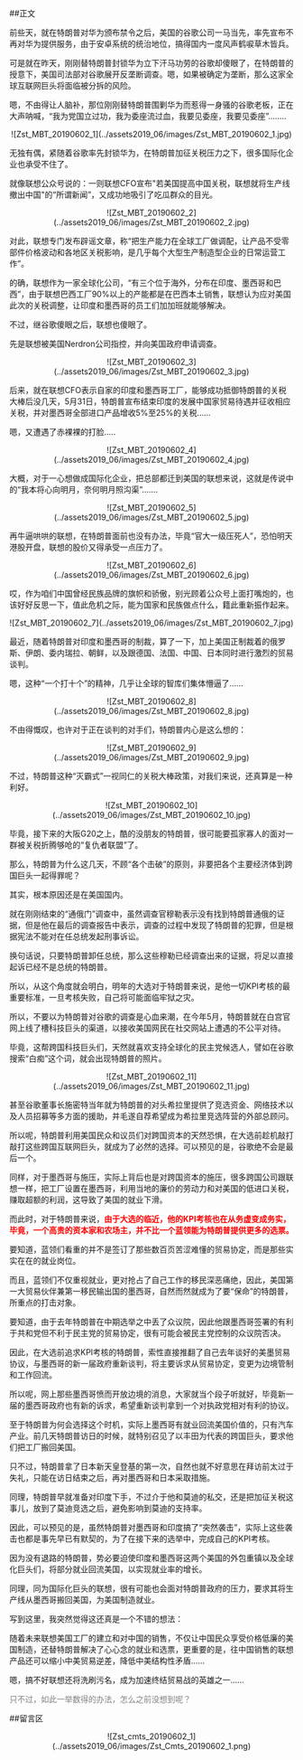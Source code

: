 ##正文

前些天，就在特朗普对华为颁布禁令之后，美国的谷歌公司一马当先，率先宣布不再对华为提供服务，由于安卓系统的统治地位，搞得国内一度风声鹤唳草木皆兵。

可是就在昨天，刚刚替特朗普封锁华为立下汗马功劳的谷歌却傻眼了，在特朗普的授意下，美国司法部对谷歌展开反垄断调查。嗯，如果被确定为垄断，那么这家全球互联网巨头将面临被分拆的风险。

嗯，不由得让人脑补，那位刚刚替特朗普围剿华为而惹得一身骚的谷歌老板，正在大声呐喊，“我为党国立过功，我为委座流过血，我要见委座，我要见委座”........


 <div align="center">![Zst_MBT_20190602_1](../assets2019_06/images/Zst_MBT_20190602_1.jpg)</div>

无独有偶，紧随着谷歌率先封锁华为，在特朗普加征关税压力之下，很多国际化企业也承受不住了。

就像联想公众号说的：一则联想CFO宣布"若美国提高中国关税，联想就将生产线撤出中国"的“所谓新闻”，又成功地吸引了吃瓜群众的目光。

 <div align="center">![Zst_MBT_20190602_2](../assets2019_06/images/Zst_MBT_20190602_2.jpg)</div>

对此，联想专门发布辟谣文章，称“把生产能力在全球工厂做调配，让产品不受零部件价格波动和各地区关税影响，是几乎每个大型生产制造型企业的日常运营工作”。

的确，联想作为一家全球化公司，“有三个位于海外，分布在印度、墨西哥和巴西”，由于联想巴西工厂90%以上的产能都是在巴西本土销售，联想认为应对美国此次的关税调整，让印度和墨西哥的员工们加加班就能够解决。

不过，继谷歌傻眼之后，联想也傻眼了。

先是联想被美国Nerdron公司指控，并向美国政府申请调查。

 <div align="center">![Zst_MBT_20190602_3](../assets2019_06/images/Zst_MBT_20190602_3.jpg)</div>

后来，就在联想CFO表示自家的印度和墨西哥工厂，能够成功抵御特朗普的关税大棒后没几天，5月31日，特朗普宣布结束印度的发展中国家贸易待遇并征收相应关税，并对墨西哥全部进口产品增收5%至25%的关税......

嗯，又遭遇了赤裸裸的打脸.....

 <div align="center">![Zst_MBT_20190602_4](../assets2019_06/images/Zst_MBT_20190602_4.jpg)</div>

大概，对于一心想做成国际化企业，把总部都迁到美国的联想来说，这就是传说中的“我本将心向明月，奈何明月照沟渠”.......

 <div align="center">![Zst_MBT_20190602_5](../assets2019_06/images/Zst_MBT_20190602_5.jpg)</div>

再牛逼哄哄的联想，在特朗普面前也没有办法，毕竟“官大一级压死人”，恐怕明天港股开盘，联想的股价又得承受一点压力了。

 <div align="center">![Zst_MBT_20190602_6](../assets2019_06/images/Zst_MBT_20190602_6.jpg)</div>

哎，作为咱们中国曾经民族品牌的旗帜和骄傲，别光顾着公众号上面打嘴炮的，也该好好反思一下，值此危机之际，能为国家和民族做点什么，籍此重新振作起来。

 <div align="center">![Zst_MBT_20190602_7](../assets2019_06/images/Zst_MBT_20190602_7.jpg)</div>

最近，随着特朗普对印度和墨西哥的制裁，算了一下，加上美国正制裁着的俄罗斯、伊朗、委内瑞拉、朝鲜，以及跟德国、法国、中国、日本同时进行激烈的贸易谈判。

嗯，这种“一个打十个”的精神，几乎让全球的智库们集体懵逼了......

 <div align="center">![Zst_MBT_20190602_8](../assets2019_06/images/Zst_MBT_20190602_8.jpg)</div>

不由得慨叹，也许对于正在谈判的对手们，特朗普内心是这么想的：

 <div align="center">![Zst_MBT_20190602_9](../assets2019_06/images/Zst_MBT_20190602_9.jpg)</div>

不过，特朗普这种“灭霸式”一视同仁的关税大棒政策，对我们来说，还真算是一种利好。

 <div align="center">![Zst_MBT_20190602_10](../assets2019_06/images/Zst_MBT_20190602_10.jpg)</div>

毕竟，接下来的大阪G20之上，酷的没朋友的特朗普，很可能要孤家寡人的面对一群被关税折腾够呛的“复仇者联盟”了。

那么，特朗普为什么这几天，不顾“各个击破”的原则，非要把各个主要经济体到跨国巨头一起得罪呢？

其实，根本原因还是在美国国内。

就在刚刚结束的“通俄门”调查中，虽然调查官穆勒表示没有找到特朗普通俄的证据，但是他在最后的调查报告中表示，调查的过程中发现了特朗普的犯罪，但是根据宪法不能对在任总统发起刑事诉讼。

换句话说，只要特朗普卸任总统，那么这些穆勒已经调查出来的证据，将足以直接起诉已经不是总统的特朗普。

所以，从这个角度就会明白，明年的大选对于特朗普来说，是他一切KPI考核的最重要标准，一旦考核失败，自己将可能面临牢狱之灾。

所以，不要以为特朗普对谷歌的调查是心血来潮，在今年5月，特朗普就在白宫官网上线了槽科技巨头的渠道，以接收美国网民在社交网站上遭遇的不公平对待。

毕竟，这帮跨国科技巨头们，天然就喜欢支持全球化的民主党候选人，譬如在谷歌搜索“白痴”这个词，就会出现特朗普的照片。

 <div align="center">![Zst_MBT_20190602_11](../assets2019_06/images/Zst_MBT_20190602_11.jpg)</div>

甚至谷歌董事长施密特当年就为特朗普的对头希拉里提供了竞选资金、网络技术以及人员招募等多方面的援助，并毛遂自荐希望成为希拉里竞选阵营的外部总顾问。

所以呢，特朗普利用美国民众和议员们对跨国资本的天然恐惧，在大选前趁机敲打敲打这些跨国互联网巨头，就成为了必然的选择。可以预见的是，谷歌绝不会是最后一个。

同样，对于墨西哥与施压，实际上背后也是对跨国资本的施压，很多跨国公司跟联想一样，把工厂设置在墨西哥，利用当地的廉价的劳动力和对美国的低进口关税，赚取超额的利润，这导致了美国的就业下滑。

而此时，对于特朗普来说，<font color="red">**由于大选的临近，他的KPI考核也在从务虚变成务实，毕竟，一个高贵的资本家和农场主，并不比一个蓝领能为特朗普提供更多的选票。**</font>

要知道，蓝领们看重的并不是签订了那些数百页苦涩难懂的贸易协定，而是那些实实在在的就业岗位。

而且，蓝领们不仅重视就业，更对抢占了自己工作的移民深恶痛绝，因此，美国第一大贸易伙伴兼第一移民输出国的墨西哥，自然而然就成为了要“保命”的特朗普，所重点的打击对象。

要知道，由于去年特朗普在中期选举之中丢了众议院，因此他跟墨西哥签署的有利于共和党但不利于民主党的贸易协定，很有可能会被民主党控制的众议院否决。

因此，在大选前追求KPI考核的特朗普，索性直接推翻了自己去年谈好的美墨贸易协议，与墨西哥的新一届政府重新谈判，将主要诉求从贸易协定，变更为边境管制和工作回流。

所以呢，网上那些墨西哥愤而开放边境的消息，大家就当个段子听就好，毕竟新一届的墨西哥政府也有新的诉求，希望重新谈判拿到一个对执政党相对有利的协议。

至于特朗普为何会选择这个时机，实际上墨西哥有就业回流美国价值的，只有汽车产业。前几天特朗普访日的时候，就特别召见了以丰田为代表的跨国巨头，要求他们把工厂搬回美国。

只不过，特朗普拿了日本新天皇登基的第一次，自然也就不好意思在拜访前太过于失礼，只能在访日结束之后，再对墨西哥和日本采取措施。

同理，特朗普早就准备对印度下手，不过介于他和莫迪的私交，还是把加征关税这事儿，放到了莫迪竞选之后，避免影响到莫迪的支持率。

因此，可以预见的是，虽然特朗普对墨西哥和印度搞了“突然袭击”，实际上这些袭击也都是事先早已有默契的，为了在接下来的选举中，完成自己的KPI考核。

因为没有退路的特朗普，势必要迫使印度和墨西哥这两个美国的外包重镇以及全球化巨头们，将部分就业回流美国，以实现就业率的增长。

同理，同为国际化巨头的联想，很有可能也会面对特朗普政府的压力，要求其将生产线从墨西哥搬回美国，为美国制造就业。

写到这里，我突然觉得这还真是一个不错的想法：

随着未来联想美国工厂的建立和对中国的销售，不仅让中国民众享受价格低廉的美国制造，还替特朗普解决了心心念的就业和选票，更重要的是，往中国销售的联想产品还可以缩小中美贸易逆差，降低中美结构性矛盾......

嗯，搞不好联想还将洗刷污名，成为加速终结贸易战的英雄之一......

<font color="grey">只不过，如此一举数得的办法，怎么之前没想到呢？</font>

##留言区
 <div align="center">![Zst_cmts_20190602_1](../assets2019_06/images/Zst_Cmts_20190602_1.png)</div>